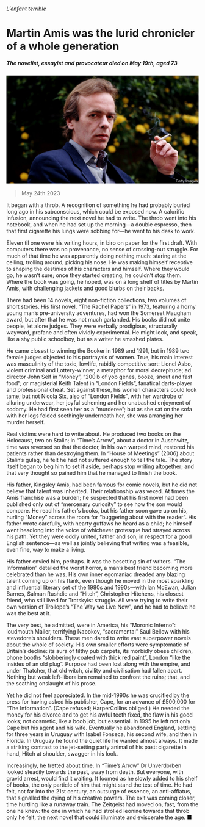 ###### L’enfant terrible

# Martin Amis was the lurid chronicler of a whole generation 

##### The novelist, essayist and provocateur died on May 19th, aged 73 

![image](images/20230527_OBP502.jpg) 

> May 24th 2023 

It began with a throb. A recognition of something he had probably buried long ago in his subconscious, which could be exposed now. A calorific infusion, announcing the next novel he had to write. The throb went into his notebook, and when he had set up the morning—a double espresso, then that first cigarette his lungs were sobbing for—he went to his desk to work. 

Eleven til one were his writing hours, in biro on paper for the first draft. With computers there was no provenance, no sense of crossing-out struggle. For much of that time he was apparently doing nothing much: staring at the ceiling, trolling around, picking his nose. He was making himself receptive to shaping the destinies of his characters and himself. Where they would go, he wasn’t sure; once they started creating, he couldn’t stop them. Where the book was going, he hoped, was on a long shelf of titles by Martin Amis, with challenging jackets and good blurbs on their backs. 

 There had been 14 novels, eight non-fiction collections, two volumes of short stories. His first novel, “The Rachel Papers” in 1973, featuring a horny young man’s pre-university adventures, had won the Somerset Maugham award, but after that he was not much garlanded. His books did not unite people, let alone judges. They were verbally prodigious, structurally wayward, profane and often vividly experimental. He might look, and speak, like a shy public schoolboy, but as a writer he smashed plates. 

 He came closest to winning the Booker in 1989 and 1991, but in 1989 two female judges objected to his portrayals of women. True, his main interest was masculinity of the toxic, lowlife, rabidly competitive sort: Lionel Asbo, violent criminal and Lottery-winner, a metaphor for moral decrepitude; ad director John Self in “Money”, “200lb of yob genes, booze, snout and fast food”; or magisterial Keith Talent in “London Fields”, fanatical darts-player and professional cheat. Set against these, his women characters could look tame; but not Nicola Six, also of “London Fields”, with her wardrobe of alluring underwear, her joyful scheming and her unabashed enjoyment of sodomy. He had first seen her as a “murderee”; but as she sat on the sofa with her legs folded seethingly underneath her, she was arranging her murder herself. 

 Real victims were hard to write about. He produced two books on the Holocaust, two on Stalin; in “Time’s Arrow”, about a doctor in Auschwitz, time was reversed so that the doctor, in his own warped mind, restored his patients rather than destroying them. In “House of Meetings” (2006) about Stalin’s gulag, he felt he had not suffered enough to tell the tale. The story itself began to beg him to set it aside, perhaps stop writing altogether; and that very thought so pained him that he managed to finish the book. 

 His father, Kingsley Amis, had been famous for comic novels, but he did not believe that talent was inherited. Their relationship was vexed. At times the Amis franchise was a burden; he suspected that his first novel had been published only out of “mercenary curiosity” to see how the son would compare. He read his father’s books, but his father soon gave up on his, hurling “Money” across the room for “buggering about with the reader”. His father wrote carefully, with hearty guffaws he heard as a child; he himself went headlong into the voice of whichever grotesque had strayed across his path. Yet they were oddly united, father and son, in respect for a good English sentence—as well as jointly believing that writing was a feasible, even fine, way to make a living.

 His father envied him, perhaps. It was the besetting sin of writers. “The Information” detailed the worst horror, a man’s best friend becoming more celebrated than he was. His own inner egomaniac dreaded any blazing talent coming up on his flank, even though he moved in the most sparkling and influential literary set of the 1980s and 1990s—with Ian McEwan, Julian Barnes, Salman Rushdie and “Hitch”, Christopher Hitchens, his closest friend, who still lived for Trotskyist struggle. All were trying to write their own version of Trollope’s “The Way we Live Now”, and he had to believe he was the best at it. 

 The very best, he admitted, were in America, his “Moronic Inferno”: loudmouth Mailer, terrifying Nabokov, “sacramental” Saul Bellow with his stevedore’s shoulders. These men dared to write vast superpower novels about the whole of society. His own smaller efforts were symptomatic of Britain’s decline: its aura of filthy pub carpets, its morbidly obese children, phone booths “slobberingly coated with thick red paint”, London “like the insides of an old plug”. Purpose had been lost along with the empire, and under Thatcher, that old witch, civility and civilisation had fallen apart. Nothing but weak left-liberalism remained to confront the ruins; that, and the scathing onslaught of his prose.

 Yet he did not feel appreciated. In the mid-1990s he was crucified by the press for having asked his publisher, Cape, for an advance of £500,000 for “The Information”. (Cape refused; HarperCollins obliged.) He needed the money for his divorce and to get his awful teeth fixed, the flaw in his good looks; not cosmetic, like a boob job, but essential. In 1995 he left not only Cape but his agent and his wife. Eventually he abandoned England, settling for three years in Uruguay with Isabel Fonseca, his second wife, and then in Florida. In Uruguay he found the quiet life he wanted almost always. It made a striking contrast to the jet-setting party animal of his past: cigarette in hand, Hitch at shoulder, swagger in his look. 

 Increasingly, he fretted about time. In “Time’s Arrow” Dr Unverdorben looked steadily towards the past, away from death. But everyone, with gravid arrest, would find it waiting. It loomed as he slowly added to his shelf of books, the only particle of him that might stand the test of time. He had felt, not far into the 21st century, an outsurge of essence, an anti-afflatus, that signalled the dying of his creative powers. The exit was coming closer, time hurtling like a runaway train. The Zeitgeist had moved on, fast, from the one he knew: the one in which he had strolled leonine towards that throb only he felt, the next novel that could illuminate and eviscerate the age. ■

